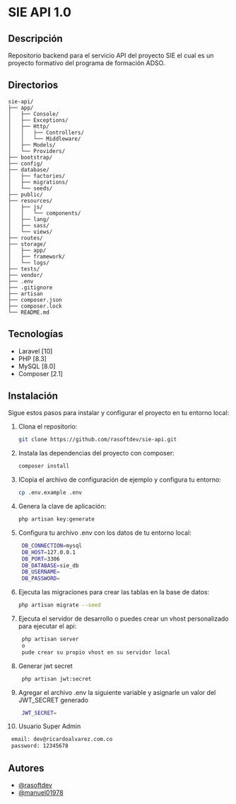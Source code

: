# SIE API 1.0

## Descripción

Repositorio backend para el servicio API del proyecto SIE el cual es un proyecto formativo del programa de formación
ADSO.

## Directorios

```
sie-api/
├── app/
│   ├── Console/
│   ├── Exceptions/
│   ├── Http/
│   │   ├── Controllers/
│   │   └── Middleware/
│   ├── Models/
│   └── Providers/
├── bootstrap/
├── config/
├── database/
│   ├── factories/
│   ├── migrations/
│   └── seeds/
├── public/
├── resources/
│   ├── js/
│   │   └── components/
│   ├── lang/
│   ├── sass/
│   └── views/
├── routes/
├── storage/
│   ├── app/
│   ├── framework/
│   └── logs/
├── tests/
├── vendor/
├── .env
├── .gitignore
├── artisan
├── composer.json
├── composer.lock
└── README.md
```

## Tecnologías

- Laravel [10]
- PHP [8.3]
- MySQL [8.0]
- Composer [2.1]

## Instalación

Sigue estos pasos para instalar y configurar el proyecto en tu entorno local:

1. Clona el repositorio:
   ```bash
   git clone https://github.com/rasoftdev/sie-api.git
2. Instala las dependencias del proyecto con composer:
   ```bash
   composer install
3. ICopia el archivo de configuración de ejemplo y configura tu entorno:
   ```bash
   cp .env.example .env
4. Genera la clave de aplicación:
   ```bash
   php artisan key:generate
5. Configura tu archivo .env con los datos de tu entorno local:
   ```bash
    DB_CONNECTION=mysql
    DB_HOST=127.0.0.1
    DB_PORT=3306
    DB_DATABASE=sie_db
    DB_USERNAME=
    DB_PASSWORD=
6. Ejecuta las migraciones para crear las tablas en la base de datos:
    ```bash
   php artisan migrate --seed
7. Ejecuta el servidor de desarrollo o puedes crear un vhost personalizado para ejecutar el api:
   ```bash
    php artisan server
    o
    pude crear su propio vhost en su servidor local
8. Generar jwt secret
   ```bash
    php artisan jwt:secret
9. Agregar el archivo .env la siguiente variable y asignarle un valor del JWT_SECRET generado
   ```bash
    JWT_SECRET=
10. Usuario Super Admin
   ```bash
    email: dev@ricardoalvarez.com.co
    password: 12345678
 ```

## Autores
- [@rasoftdev](https://www.github.com/rasoftdev)
- [@manuel01978](https://www.github.com/manuel01978)
